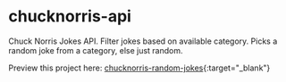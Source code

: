 # chucknorris-api
Chuck Norris Jokes API. Filter jokes based on available category.
Picks a random joke from a category, else just random.

Preview this project here: [chucknorris-random-jokes](https://gdkimaiyo.github.io/chucknorris-api/){:target="_blank"}
